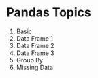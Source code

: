 # Pandas Topics

1. Basic
2. Data Frame 1
3. Data Frame 2
4. Data Frame 3
5. Group By
6. Missing Data
